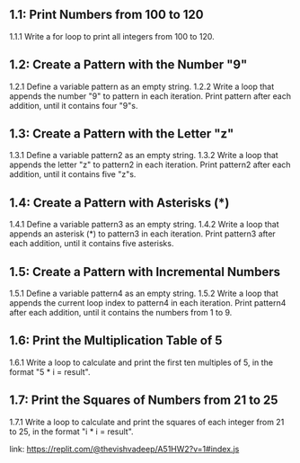 ## 1.1: Print Numbers from 100 to 120
1.1.1 Write a for loop to print all integers from 100 to 120.

## 1.2: Create a Pattern with the Number "9"
1.2.1 Define a variable pattern as an empty string.
1.2.2 Write a loop that appends the number "9" to pattern in each iteration. Print pattern after each addition, until it contains four "9"s.

## 1.3: Create a Pattern with the Letter "z"
1.3.1 Define a variable pattern2 as an empty string.
1.3.2 Write a loop that appends the letter "z" to pattern2 in each iteration. Print pattern2 after each addition, until it contains five "z"s.

## 1.4: Create a Pattern with Asterisks (*)
1.4.1 Define a variable pattern3 as an empty string.
1.4.2 Write a loop that appends an asterisk (*) to pattern3 in each iteration. Print pattern3 after each addition, until it contains five asterisks.

## 1.5: Create a Pattern with Incremental Numbers
1.5.1 Define a variable pattern4 as an empty string.
1.5.2 Write a loop that appends the current loop index to pattern4 in each iteration. Print pattern4 after each addition, until it contains the numbers from 1 to 9.

## 1.6: Print the Multiplication Table of 5
1.6.1 Write a loop to calculate and print the first ten multiples of 5, in the format "5 * i = result".

## 1.7: Print the Squares of Numbers from 21 to 25
1.7.1 Write a loop to calculate and print the squares of each integer from 21 to 25, in the format "i * i = result".

link: https://replit.com/@thevishvadeep/A51HW2?v=1#index.js
